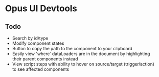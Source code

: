 # Opus UI Devtools

## Todo
* Search by id/type
* Modify component states
* Button to copy the path to the component to your clipboard
* Easily view 'where' dataLoaders are in the document by highlighting their parent components instead
* View script steps with ability to hover on source/target (trigger/action) to see affected components
